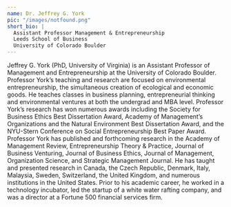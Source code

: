 ```yaml
---
name: Dr. Jeffrey G. York
pic: "/images/notfound.png"
short_bio: | 
  Assistant Professor Management & Entrepreneurship
  Leeds School of Business
  University of Colorado Boulder
---
```

Jeffrey G. York (PhD, University of Virginia) is an Assistant Professor of Management and Entrepreneurship at the University of Colorado Boulder. Professor York’s teaching and research are focused on environmental entrepreneurship, the simultaneous creation of ecological and economic goods. He teaches classes in business planning, entrepreneurial thinking and environmental ventures at both the undergrad and MBA level. Professor York’s research has won numerous awards including the Society for Business Ethics Best Dissertation Award, Academy of Management’s Organizations and the Natural Environment Best Dissertation Award, and the NYU-Stern Conference on Social Entrepreneurship Best Paper Award. Professor York has published and forthcoming research in the Academy of Management Review, Entrepreneurship Theory & Practice, Journal of Business Venturing, Journal of Business Ethics, Journal of Management, Organization Science, and Strategic Management Journal. He has taught and presented research in Canada, the Czech Republic, Denmark, Italy, Malaysia, Sweden, Switzerland, the United Kingdom, and numerous institutions in the United States. Prior to his academic career, he worked in a technology incubator, led the startup of a white water rafting company, and was a director at a Fortune 500 financial services firm.
